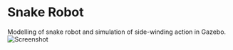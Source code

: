# Snake Robot
Modelling of snake robot and simulation of side-winding action in Gazebo.
![Screenshot](snake.jpg)

